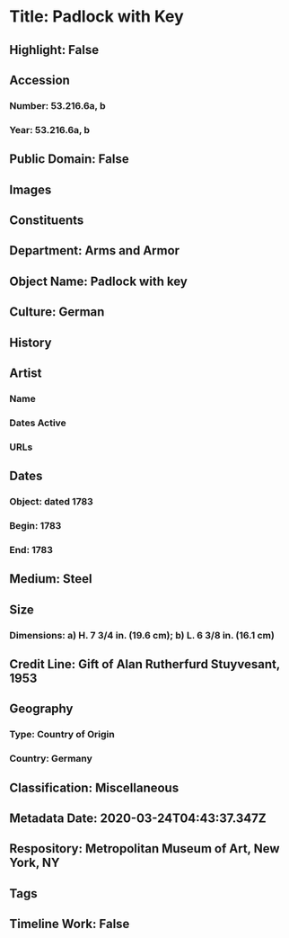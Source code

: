 # Title: Padlock with Key
## Highlight: False
## Accession
### Number: 53.216.6a, b
### Year: 53.216.6a, b
## Public Domain: False
## Images
## Constituents
## Department: Arms and Armor
## Object Name: Padlock with key
## Culture: German
## History
## Artist
### Name
### Dates Active
### URLs
## Dates
### Object: dated 1783
### Begin: 1783
### End: 1783
## Medium: Steel
## Size
### Dimensions: a) H. 7 3/4 in. (19.6 cm); b) L. 6 3/8 in. (16.1 cm)
## Credit Line: Gift of Alan Rutherfurd Stuyvesant, 1953
## Geography
### Type: Country of Origin
### Country: Germany
## Classification: Miscellaneous
## Metadata Date: 2020-03-24T04:43:37.347Z
## Respository: Metropolitan Museum of Art, New York, NY
## Tags
## Timeline Work: False